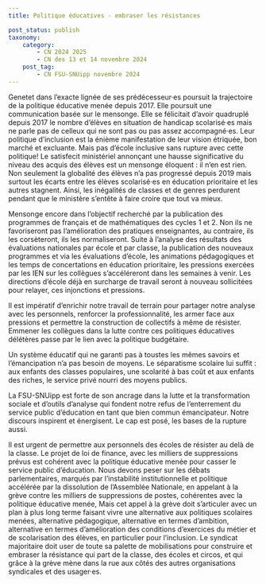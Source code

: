 ```yaml
---
title: Politique éducatives - embraser les résistances 

post_status: publish
taxonomy:
    category:
        - CN 2024 2025
        - CN des 13 et 14 novembre 2024
    post_tag:
        - CN FSU-SNUipp novembre 2024
---
```


Genetet dans l’exacte lignée de ses prédécesseur·es poursuit la trajectoire de la politique éducative menée depuis 2017. Elle poursuit une communication basée sur le mensonge. Elle se félicitait d’avoir quadruplé depuis 2017 le nombre d’élèves en situation de handicap scolarisé·es mais ne parle pas de celleux qui ne sont pas ou pas assez accompagné·es. Leur politique d’inclusion est la énième manifestation de leur vision étriquée, bon marché et excluante. Mais pas d’école inclusive sans rupture avec cette politique!
Le satisfecit ministériel annonçant une hausse significative du niveau des acquis des élèves est un mensonge éloquent : il n’en est rien. Non seulement la globalité des élèves n’a pas progressé depuis 2019 mais surtout les écarts entre les élèves scolarisé·es en éducation prioritaire et les autres stagnent. Ainsi, les inégalités de classes et de genres perdurent pendant que le ministère s’entête à faire croire que tout va mieux.

Mensonge encore dans l’objectif recherché par la publication des programmes de français et de mathématiques des cycles 1 et 2. Non ils ne favoriseront pas l’amélioration des pratiques enseignantes, au contraire, ils les corsèteront, ils les normaliseront. Suite à l’analyse des résultats des évaluations nationales par école et par classe, la publication des nouveaux programmes et via les évaluations d’école, les animations pédagogiques et les temps de concertations en éducation prioritaire, les pressions exercées par les IEN sur les collègues s’accéléreront dans les semaines à venir. Les directions d’école déjà en surcharge de travail seront à nouveau sollicitées pour relayer, ces injonctions et pressions.

Il est impératif d’enrichir notre travail de terrain pour partager notre analyse avec les personnels, renforcer la professionnalité, les armer face aux pressions et permettre la construction de collectifs à même de résister. Emmener les collègues dans la lutte contre ces politiques éducatives délétères passe par le lien avec la politique budgétaire.

Un système éducatif qui ne garanti pas à toustes les mêmes savoirs et l’émancipation n’a pas besoin de moyens. Le séparatisme scolaire lui suffit : aux enfants des classes populaires, une scolarité à bas coût et aux enfants des riches, le service privé nourri des moyens publics.

La FSU-SNUipp est forte de son ancrage dans la lutte et la transformation sociale et d’outils d’analyse qui fondent notre refus de l’enterrement du service public d’éducation en tant que bien commun émancipateur. Notre discours inspirent et énergisent. Le cap est posé, les bases de la rupture aussi.

Il est urgent de permettre aux personnels des écoles de résister au delà de la classe. Le projet de loi de finance, avec les milliers de suppressions prévus est cohérent avec la politique éducative menée pour casser le service public d’éducation. Nous devons peser sur les débats parlementaires, marqués par l’instabilité institutionnelle et politique accélérée par la dissolution de l’Assemblée Nationale, en appelant à la grève contre les milliers de suppressions de postes, cohérentes avec la politique éducative menée, Mais cet appel à la grève doit s’articuler avec un plan à plus long terme faisant vivre une alternative aux politiques scolaires menées, alternative pédagogique, alternative en termes d’ambition, alternative en termes d’amélioration des conditions d’exercices du métier et de scolarisation des élèves, en particulier pour l’inclusion. Le syndicat majoritaire doit user de toute sa palette de mobilisations pour construire et embraser la résistance qui part de la classe, des écoles et circos, et qui grâce à la grève mène dans la rue aux côtés des autres organisations syndicales et des usager·es.
